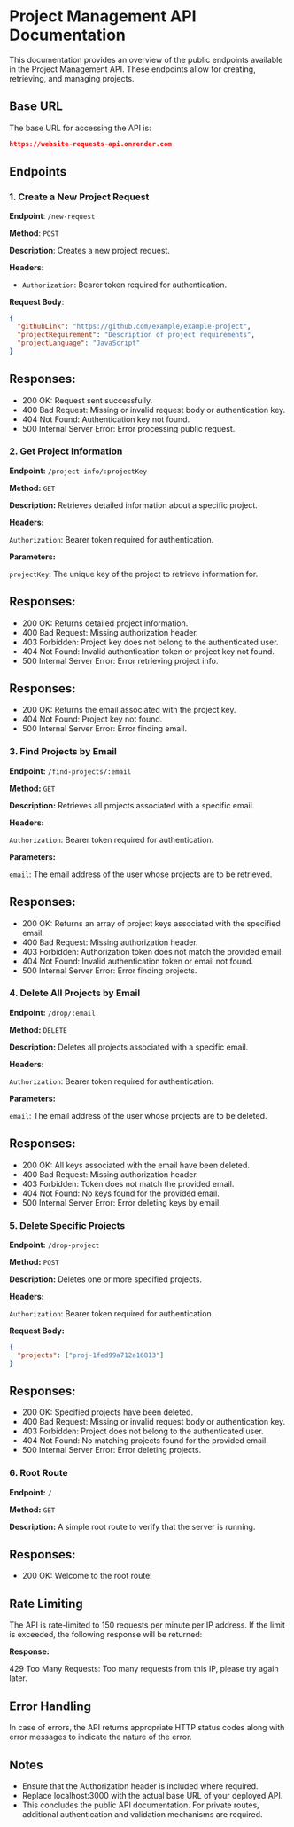 # Project Management API Documentation

This documentation provides an overview of the public endpoints available in the Project Management API. These endpoints allow for creating, retrieving, and managing projects.

## Base URL

The base URL for accessing the API is:

```json
https://website-requests-api.onrender.com
```


## Endpoints

### 1. Create a New Project Request

**Endpoint**: `/new-request`

**Method**: `POST`

**Description**: Creates a new project request.

**Headers**:
- `Authorization`: Bearer token required for authentication.

**Request Body**:

```json
{
  "githubLink": "https://github.com/example/example-project",
  "projectRequirement": "Description of project requirements",
  "projectLanguage": "JavaScript"
}
```

## Responses:

- 200 OK: Request sent successfully.
- 400 Bad Request: Missing or invalid request body or authentication key.
- 404 Not Found: Authentication key not found.
- 500 Internal Server Error: Error processing public request.

### 2. Get Project Information

**Endpoint:** `/project-info/:projectKey`

**Method:** `GET`

**Description:** Retrieves detailed information about a specific project.

**Headers:**

`Authorization`: Bearer token required for authentication.

**Parameters:**

`projectKey`: The unique key of the project to retrieve information for.

## Responses:

- 200 OK: Returns detailed project information.
- 400 Bad Request: Missing authorization header.
- 403 Forbidden: Project key does not belong to the authenticated user.
- 404 Not Found: Invalid authentication token or project key not found.
- 500 Internal Server Error: Error retrieving project info.


## Responses:

- 200 OK: Returns the email associated with the project key.
- 404 Not Found: Project key not found.
- 500 Internal Server Error: Error finding email.

### 3. Find Projects by Email

**Endpoint:** `/find-projects/:email`

**Method:** `GET`

**Description:** Retrieves all projects associated with a specific email.

**Headers:**

`Authorization`: Bearer token required for authentication.

**Parameters:**

`email`: The email address of the user whose projects are to be retrieved.

## Responses:

- 200 OK: Returns an array of project keys associated with the specified email.
- 400 Bad Request: Missing authorization header.
- 403 Forbidden: Authorization token does not match the provided email.
- 404 Not Found: Invalid authentication token or email not found.
- 500 Internal Server Error: Error finding projects.

### 4. Delete All Projects by Email

**Endpoint:** `/drop/:email`

**Method:** `DELETE`

**Description:** Deletes all projects associated with a specific email.

**Headers:**

`Authorization`: Bearer token required for authentication.

**Parameters:**

`email`: The email address of the user whose projects are to be deleted.

## Responses:

- 200 OK: All keys associated with the email have been deleted.
- 400 Bad Request: Missing authorization header.
- 403 Forbidden: Token does not match the provided email.
- 404 Not Found: No keys found for the provided email.
- 500 Internal Server Error: Error deleting keys by email.

### 5. Delete Specific Projects
**Endpoint:** `/drop-project`

**Method:** `POST`

**Description:** Deletes one or more specified projects.

**Headers:**

`Authorization`: Bearer token required for authentication.

**Request Body:**

```json
{
  "projects": ["proj-1fed99a712a16813"]
}
```

## Responses:

- 200 OK: Specified projects have been deleted.
- 400 Bad Request: Missing or invalid request body or authentication key.
- 403 Forbidden: Project does not belong to the authenticated user.
- 404 Not Found: No matching projects found for the provided email.
- 500 Internal Server Error: Error deleting projects.

### 6. Root Route

**Endpoint:** `/`

**Method:** `GET`

**Description:** A simple root route to verify that the server is running.

## Responses:

- 200 OK: Welcome to the root route!


## Rate Limiting
The API is rate-limited to 150 requests per minute per IP address. If the limit is exceeded, the following response will be returned:

**Response:**

429 Too Many Requests: Too many requests from this IP, please try again later.


## Error Handling

In case of errors, the API returns appropriate HTTP status codes along with error messages to indicate the nature of the error.

## Notes

- Ensure that the Authorization header is included where required.
- Replace localhost:3000 with the actual base URL of your deployed API.
- This concludes the public API documentation. For private routes, additional authentication and validation mechanisms are required.